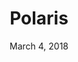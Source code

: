 ---
date: March 4, 2018
title: Polaris
company: Shopify
link: https://polaris.shopify.com/
image: images/systems/polaris.jpg
description: Polaris is the blueprint for Shopify's design system. It helps collaborate across disciplines to build a great experience for all of Shopify’s merchants.

---